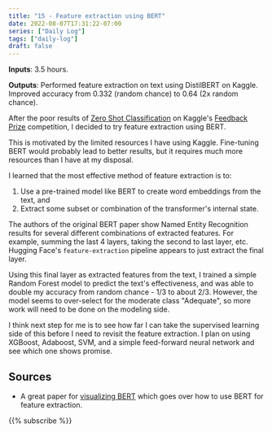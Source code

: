 ```yaml
---
title: "15 - Feature extraction using BERT"
date: 2022-08-07T17:31:22-07:00
series: ["Daily Log"]
tags: ["daily-log"]
draft: false
---
```

**Inputs**: 3.5 hours.

**Outputs**: Performed feature extraction on text using DistilBERT on Kaggle. Improved accuracy from 0.332 (random chance) to 0.64 (2x random chance).

After the poor results of [Zero Shot Classification](2022-08-05.md) on Kaggle's [Feedback Prize](https://www.kaggle.com/competitions/feedback-prize-effectiveness) competition, I decided to try feature extraction using BERT.

This is motivated by the limited resources I have using Kaggle. Fine-tuning BERT would probably lead to better results, but it requires much more resources than I have at my disposal.

I learned that the most effective method of feature extraction is to:

1. Use a pre-trained model like BERT to create word embeddings from the text, and
2. Extract some subset or combination of the transformer's internal state.

The authors of the original BERT paper show Named Entity Recognition results for several different combinations of extracted features. For example, summing the last 4 layers, taking the second to last layer, etc. Hugging Face's `feature-extraction` pipeline appears to just extract the final layer.

Using this final layer as extracted features from the text, I trained a simple Random Forest model to predict the text's effectiveness, and was able to double my accuracy from random chance - 1/3 to about 2/3. However, the model seems to over-select for the moderate class "Adequate", so more work will need to be done on the modeling side.

I think next step for me is to see how far I can take the supervised learning side of this before I need to revisit the feature extraction. I plan on using XGBoost, Adaboost, SVM, and a simple feed-forward neural network and see which one shows promise.

## Sources

- A great paper for [visualizing BERT](https://jalammar.github.io/illustrated-bert/) which goes over how to use BERT for feature extraction.

{{% subscribe %}}
